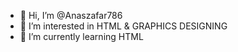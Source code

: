 - 👋 Hi, I’m @Anaszafar786
- 👀 I’m interested in HTML & GRAPHICS DESIGNING 
- 🌱 I’m currently learning HTML 


<!---
Anaszafar786/Anaszafar786 is a ✨ special ✨ repository because its `README.md` (this file) appears on your GitHub profile.
You can click the Preview link to take a look at your changes.
--->

